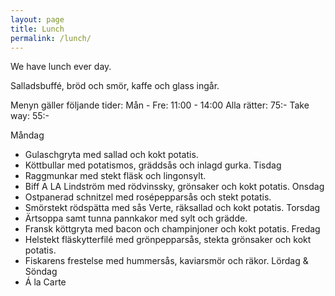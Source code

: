```yaml
---
layout: page
title: Lunch
permalink: /lunch/
---
```


We have lunch ever day.

Salladsbuffé, bröd och smör, kaffe och glass ingår.

Menyn gäller följande tider:
Mån - Fre: 11:00 - 14:00
Alla rätter: 75:- Take way: 55:-

Måndag
* Gulaschgryta med sallad och kokt potatis.
* Köttbullar med potatismos, gräddsås och inlagd gurka.
Tisdag
* Raggmunkar med stekt fläsk och lingonsylt.
* Biff A LA Lindström med rödvinssky, grönsaker och kokt potatis.
Onsdag
* Ostpanerad schnitzel med rosépepparsås och stekt potatis.
* Smörstekt rödspätta med sås Verte, räksallad och kokt potatis.
Torsdag
* Ärtsoppa samt tunna pannkakor med sylt och grädde.
* Fransk köttgryta med bacon och champinjoner och kokt potatis.
Fredag
* Helstekt fläskytterfilé med grönpepparsås, stekta grönsaker och kokt potatis.
* Fiskarens frestelse med hummersås, kaviarsmör och räkor.
Lördag & Söndag
* Á la Carte
